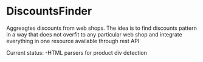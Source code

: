 # DiscountsFinder
Aggreagtes discounts from web shops. The idea is to find discounts pattern in a way that does not overfit to any particular web shop and integrate everything in one resource available through rest API


Current status:
-HTML parsers for product div detection
